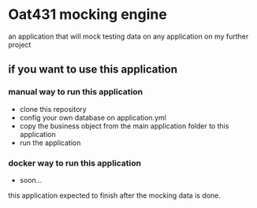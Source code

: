 # Oat431 mocking engine

an application that will mock testing data on any application on my further project

## if you want to use this application

### manual way to run this application
- clone this repository
- config your own database on application.yml
- copy the business object from the main application folder to this application
- run the application

### docker way to run this application
- soon...

this application expected to finish after the mocking data is done.
